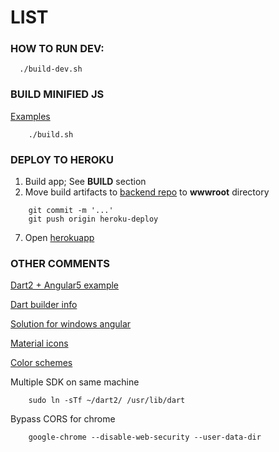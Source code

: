 # LIST

### HOW TO RUN DEV:
```
  ./build-dev.sh
```

### BUILD MINIFIED JS
[Examples](https://github.com/dart-lang/angular/tree/master/examples)
```
    ./build.sh
```

### DEPLOY TO HEROKU
1. Build app; See **BUILD** section
2. Move build artifacts to [backend repo](https://github.com/stupidnerd/TaskManager) to **wwwroot** directory
``` 
    git commit -m '...'
    git push origin heroku-deploy
```
7. Open [herokuapp](https://task-manager-for-poor.herokuapp.com)


### OTHER COMMENTS
[Dart2 + Angular5 example](https://github.com/dart-lang/angular_components_example)

[Dart builder info](https://github.com/dart-lang/build)

[Solution for windows angular](https://github.com/dart-lang/angular/issues/766)

[Material icons](https://material.io/icons)

[Color schemes](https://www.canva.com/learn/website-color-schemes)

Multiple SDK on same machine
```
    sudo ln -sTf ~/dart2/ /usr/lib/dart
```

Bypass CORS for chrome
```
    google-chrome --disable-web-security --user-data-dir
```
